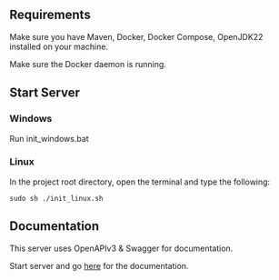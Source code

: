 ## Requirements

Make sure you have Maven, Docker, Docker Compose, OpenJDK22 installed on your machine.

Make sure the Docker daemon is running.

## Start Server

### Windows

Run init_windows.bat

### Linux

In the project root directory, open the terminal and type the following:

```shell
sudo sh ./init_linux.sh
```

## Documentation

This server uses OpenAPIv3 & Swagger for documentation.

Start server and go [here](http://localhost:8080/swagger-ui/index.html#/) for the documentation.
